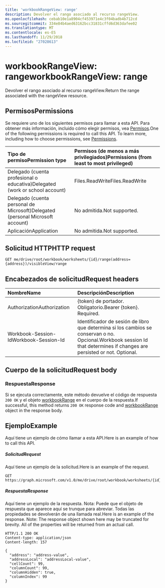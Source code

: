 ```yaml
---
title: 'workbookRangeView: range'
description: Devolver el rango asociado al recurso rangeView.
ms.openlocfilehash: cebab10e1a8904cf453971e4c3f04badb4b712cd
ms.sourcegitcommit: 334e84b4aed63162bcc31831cffd6d363dafee02
ms.translationtype: MT
ms.contentlocale: es-ES
ms.lasthandoff: 11/29/2018
ms.locfileid: "27028613"
---
```

# <a name="workbookrangeview-range"></a><span data-ttu-id="fe0d9-103">workbookRangeView: range</span><span class="sxs-lookup"><span data-stu-id="fe0d9-103">workbookRangeView: range</span></span>
<span data-ttu-id="fe0d9-104">Devolver el rango asociado al recurso rangeView.</span><span class="sxs-lookup"><span data-stu-id="fe0d9-104">Return the range associated with the rangeView resource.</span></span>

## <a name="permissions"></a><span data-ttu-id="fe0d9-105">Permisos</span><span class="sxs-lookup"><span data-stu-id="fe0d9-105">Permissions</span></span>
<span data-ttu-id="fe0d9-p101">Se requiere uno de los siguientes permisos para llamar a esta API. Para obtener más información, incluido cómo elegir permisos, vea [Permisos](/graph/permissions-reference).</span><span class="sxs-lookup"><span data-stu-id="fe0d9-p101">One of the following permissions is required to call this API. To learn more, including how to choose permissions, see [Permissions](/graph/permissions-reference).</span></span>


|<span data-ttu-id="fe0d9-108">Tipo de permiso</span><span class="sxs-lookup"><span data-stu-id="fe0d9-108">Permission type</span></span>      | <span data-ttu-id="fe0d9-109">Permisos (de menos a más privilegiados)</span><span class="sxs-lookup"><span data-stu-id="fe0d9-109">Permissions (from least to most privileged)</span></span>              |
|:--------------------|:---------------------------------------------------------|
|<span data-ttu-id="fe0d9-110">Delegado (cuenta profesional o educativa)</span><span class="sxs-lookup"><span data-stu-id="fe0d9-110">Delegated (work or school account)</span></span> | <span data-ttu-id="fe0d9-111">Files.ReadWrite</span><span class="sxs-lookup"><span data-stu-id="fe0d9-111">Files.ReadWrite</span></span>    |
|<span data-ttu-id="fe0d9-112">Delegado (cuenta personal de Microsoft)</span><span class="sxs-lookup"><span data-stu-id="fe0d9-112">Delegated (personal Microsoft account)</span></span> | <span data-ttu-id="fe0d9-113">No admitida.</span><span class="sxs-lookup"><span data-stu-id="fe0d9-113">Not supported.</span></span>    |
|<span data-ttu-id="fe0d9-114">Aplicación</span><span class="sxs-lookup"><span data-stu-id="fe0d9-114">Application</span></span> | <span data-ttu-id="fe0d9-115">No admitida.</span><span class="sxs-lookup"><span data-stu-id="fe0d9-115">Not supported.</span></span> |

## <a name="http-request"></a><span data-ttu-id="fe0d9-116">Solicitud HTTP</span><span class="sxs-lookup"><span data-stu-id="fe0d9-116">HTTP request</span></span>
<!-- { "blockType": "ignored" } -->
```http
GET me/drive/root/workbook/worksheets/{id}/range(address={address})/visibleView/range

```
## <a name="request-headers"></a><span data-ttu-id="fe0d9-117">Encabezados de solicitud</span><span class="sxs-lookup"><span data-stu-id="fe0d9-117">Request headers</span></span>
| <span data-ttu-id="fe0d9-118">Nombre</span><span class="sxs-lookup"><span data-stu-id="fe0d9-118">Name</span></span>       | <span data-ttu-id="fe0d9-119">Descripción</span><span class="sxs-lookup"><span data-stu-id="fe0d9-119">Description</span></span>|
|:---------------|:----------|
| <span data-ttu-id="fe0d9-120">Authorization</span><span class="sxs-lookup"><span data-stu-id="fe0d9-120">Authorization</span></span>  | <span data-ttu-id="fe0d9-p102">{token} de portador. Obligatorio.</span><span class="sxs-lookup"><span data-stu-id="fe0d9-p102">Bearer {token}. Required.</span></span> |
| <span data-ttu-id="fe0d9-123">Workbook-Session-Id</span><span class="sxs-lookup"><span data-stu-id="fe0d9-123">Workbook-Session-Id</span></span>  | <span data-ttu-id="fe0d9-p103">Identificador de sesión de libro que determina si los cambios se conservan o no. Opcional.</span><span class="sxs-lookup"><span data-stu-id="fe0d9-p103">Workbook session Id that determines if changes are persisted or not. Optional.</span></span>|

## <a name="request-body"></a><span data-ttu-id="fe0d9-126">Cuerpo de la solicitud</span><span class="sxs-lookup"><span data-stu-id="fe0d9-126">Request body</span></span>

### <a name="response"></a><span data-ttu-id="fe0d9-127">Respuesta</span><span class="sxs-lookup"><span data-stu-id="fe0d9-127">Response</span></span>
<span data-ttu-id="fe0d9-128">Si se ejecuta correctamente, este método devuelve el código de respuesta `200 OK` y el objeto [workbookRange](../resources/range.md) en el cuerpo de la respuesta.</span><span class="sxs-lookup"><span data-stu-id="fe0d9-128">If successful, this method returns `200 OK` response code and [workbookRange](../resources/range.md) object in the response body.</span></span>

## <a name="example"></a><span data-ttu-id="fe0d9-129">Ejemplo</span><span class="sxs-lookup"><span data-stu-id="fe0d9-129">Example</span></span>
<span data-ttu-id="fe0d9-130">Aquí tiene un ejemplo de cómo llamar a esta API.</span><span class="sxs-lookup"><span data-stu-id="fe0d9-130">Here is an example of how to call this API.</span></span>
##### <a name="request"></a><span data-ttu-id="fe0d9-131">Solicitud</span><span class="sxs-lookup"><span data-stu-id="fe0d9-131">Request</span></span>
<span data-ttu-id="fe0d9-132">Aquí tiene un ejemplo de la solicitud.</span><span class="sxs-lookup"><span data-stu-id="fe0d9-132">Here is an example of the request.</span></span>
<!--{
  "blockType": "request",
  "isComposable": true,
  "name": "workbookrangeview_range"
}-->
```http
GET https://graph.microsoft.com/v1.0/me/drive/root/workbook/worksheets/{id}/range(address='A1:Z10')/visibleView/range
```

##### <a name="response"></a><span data-ttu-id="fe0d9-133">Respuesta</span><span class="sxs-lookup"><span data-stu-id="fe0d9-133">Response</span></span>
<span data-ttu-id="fe0d9-p104">Aquí tiene un ejemplo de la respuesta. Nota: Puede que el objeto de respuesta que aparece aquí se trunque para abreviar. Todas las propiedades se devolverán de una llamada real.</span><span class="sxs-lookup"><span data-stu-id="fe0d9-p104">Here is an example of the response. Note: The response object shown here may be truncated for brevity. All of the properties will be returned from an actual call.</span></span>
<!-- {
  "blockType": "response",
  "truncated": true,
  "@odata.type": "microsoft.graph.workbookRange"
} -->
```http
HTTP/1.1 200 OK
Content-type: application/json
Content-length: 157

{
  "address": "address-value",
  "addressLocal": "addressLocal-value",
  "cellCount": 99,
  "columnCount": 99,
  "columnHidden": true,
  "columnIndex": 99
}
```
